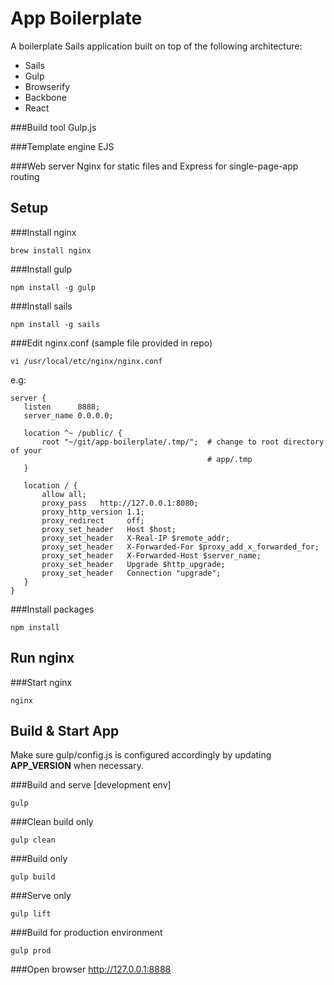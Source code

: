 App Boilerplate
===============
A boilerplate Sails application built on top of the following architecture:

<ul>
    <li>Sails</li>
    <li>Gulp</li>
    <li>Browserify</li>
    <li>Backbone</li>
    <li>React</li>
</ul>

###Build tool
Gulp.js

###Template engine
EJS

###Web server
Nginx for static files and Express for single-page-app routing



Setup
-----

###Install nginx
```
brew install nginx
```

###Install gulp
```
npm install -g gulp
```

###Install sails
```
npm install -g sails
```

###Edit nginx.conf (sample file provided in repo)
```
vi /usr/local/etc/nginx/nginx.conf
```

e.g:
```
server {
   listen      8888;
   server_name 0.0.0.0;

   location ^~ /public/ {
       root "~/git/app-boilerplate/.tmp/";  # change to root directory of your
                                            # app/.tmp
   }

   location / {
       allow all;
       proxy_pass   http://127.0.0.1:8080;
       proxy_http_version 1.1;
       proxy_redirect     off;
       proxy_set_header   Host $host;
       proxy_set_header   X-Real-IP $remote_addr;
       proxy_set_header   X-Forwarded-For $proxy_add_x_forwarded_for;
       proxy_set_header   X-Forwarded-Host $server_name;
       proxy_set_header   Upgrade $http_upgrade;
       proxy_set_header   Connection "upgrade";
   }
}
```


###Install packages
```
npm install
```


Run nginx
---------

###Start nginx
```
nginx
```

Build & Start App
-----------------
Make sure gulp/config.js is configured accordingly by updating **APP_VERSION** when necessary.

###Build and serve [development env]
```
gulp
```

###Clean build only
```
gulp clean
```

###Build only
```
gulp build
```

###Serve only
```
gulp lift
```

###Build for production environment
```
gulp prod
```


###Open browser
http://127.0.0.1:8888
